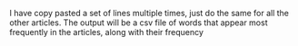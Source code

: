
I have copy pasted a set of lines multiple times, just do the same for all the other articles. The output will be a csv file of words that appear most frequently in the articles, along with their frequency
